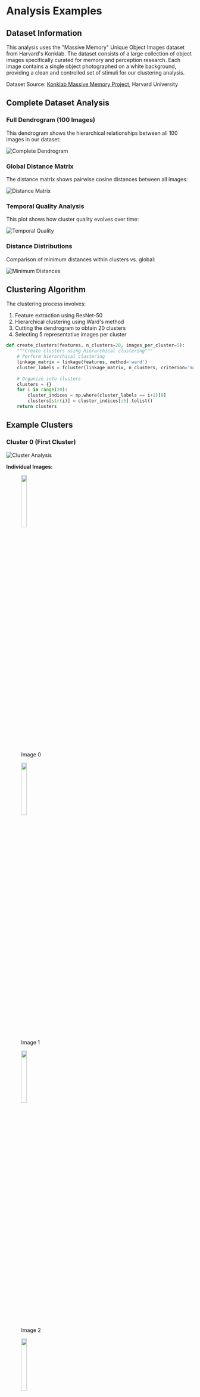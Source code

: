 # Analysis Examples

## Dataset Information

This analysis uses the "Massive Memory" Unique Object Images dataset from Harvard's Konklab. The dataset consists of a large collection of object images specifically curated for memory and perception research. Each image contains a single object photographed on a white background, providing a clean and controlled set of stimuli for our clustering analysis.

Dataset Source: [Konklab Massive Memory Project](https://konklab.fas.harvard.edu/#), Harvard University

## Complete Dataset Analysis

### Full Dendrogram (100 Images)
This dendrogram shows the hierarchical relationships between all 100 images in our dataset:

![Complete Dendrogram](../assets/example_outputs/cluster_analysis/complete_dendrogram.png)

### Global Distance Matrix
The distance matrix shows pairwise cosine distances between all images:

![Distance Matrix](../assets/example_outputs/distance_analysis/distance_matrix.png)

### Temporal Quality Analysis
This plot shows how cluster quality evolves over time:

![Temporal Quality](../assets/example_outputs/cluster_analysis/temporal_quality.png)

### Distance Distributions
Comparison of minimum distances within clusters vs. global:

![Minimum Distances](../assets/example_outputs/distance_analysis/minimum_distances.png)

## Clustering Algorithm

The clustering process involves:
1. Feature extraction using ResNet-50
2. Hierarchical clustering using Ward's method
3. Cutting the dendrogram to obtain 20 clusters
4. Selecting 5 representative images per cluster

```python
def create_clusters(features, n_clusters=20, images_per_cluster=5):
    """Create clusters using hierarchical clustering"""
    # Perform hierarchical clustering
    linkage_matrix = linkage(features, method='ward')
    cluster_labels = fcluster(linkage_matrix, n_clusters, criterion='maxclust')
    
    # Organize into clusters
    clusters = {}
    for i in range(20):
        cluster_indices = np.where(cluster_labels == i+1)[0]
        clusters[str(i)] = cluster_indices[:5].tolist()
    return clusters
```

## Example Clusters

### Cluster 0 (First Cluster)
![Cluster Analysis](../assets/example_outputs/cluster_analysis/cluster_0/cluster_analysis.png)

**Individual Images:**

<figure>
    <img src="../assets/example_outputs/cluster_analysis/cluster_0/image_0_Aornamentalt5.jpg" width="19%" />
    <figcaption>Image 0</figcaption>
</figure>

<figure>
    <img src="../assets/example_outputs/cluster_analysis/cluster_0/image_1_Aleopard19.jpg" width="19%" />
    <figcaption>Image 1</figcaption>
</figure>

<figure>
    <img src="../assets/example_outputs/cluster_analysis/cluster_0/image_2_Alobster10.jpg" width="19%" />
    <figcaption>Image 2</figcaption>
</figure>

<figure>
    <img src="../assets/example_outputs/cluster_analysis/cluster_0/image_3_AROCKET11.jpg" width="19%" />
    <figcaption>Image 3</figcaption>
</figure>

<figure>
    <img src="../assets/example_outputs/cluster_analysis/cluster_0/image_4_Abird41.jpg" width="19%" />
    <figcaption>Image 4</figcaption>
</figure>

### Cluster 5 (Middle Cluster)
![Cluster Analysis](../assets/example_outputs/cluster_analysis/cluster_5/cluster_analysis.png)

**Individual Images:**

<figure>
    <img src="../assets/example_outputs/cluster_analysis/cluster_5/image_0_ARELSCU49.jpg" width="19%" />
    <figcaption>Image 0</figcaption>
</figure>

<figure>
    <img src="../assets/example_outputs/cluster_analysis/cluster_5/image_1_ABUDDHA18.jpg" width="19%" />
    <figcaption>Image 1</figcaption>
</figure>

<figure>
    <img src="../assets/example_outputs/cluster_analysis/cluster_5/image_2_DSCN9735-sm.jpg" width="19%" />
    <figcaption>Image 2</figcaption>
</figure>

<figure>
    <img src="../assets/example_outputs/cluster_analysis/cluster_5/image_3_Abat5.jpg" width="19%" />
    <figcaption>Image 3</figcaption>
</figure>

<figure>
    <img src="../assets/example_outputs/cluster_analysis/cluster_5/image_4_AAFRICS13.jpg" width="19%" />
    <figcaption>Image 4</figcaption>
</figure>

### Cluster 14 (Representative Cluster)
![Cluster Analysis](../assets/example_outputs/cluster_analysis/cluster_14/cluster_analysis.png)

**Individual Images:**

<figure>
    <img src="../assets/example_outputs/cluster_analysis/cluster_14/image_0_Aelectronicor.jpg" width="19%" />
    <figcaption>Image 0</figcaption>
</figure>

<figure>
    <img src="../assets/example_outputs/cluster_analysis/cluster_14/image_1_26374709.thl.jpg" width="19%" />
    <figcaption>Image 1</figcaption>
</figure>

<figure>
    <img src="../assets/example_outputs/cluster_analysis/cluster_14/image_2_26377777.thl.jpg" width="19%" />
    <figcaption>Image 2</figcaption>
</figure>

<figure>
    <img src="../assets/example_outputs/cluster_analysis/cluster_14/image_3_Aelectricgri3.jpg" width="19%" />
    <figcaption>Image 3</figcaption>
</figure>

<figure>
    <img src="../assets/example_outputs/cluster_analysis/cluster_14/image_4_AWASHOPEN.jpg" width="19%" />
    <figcaption>Image 4</figcaption>
</figure>

### Cluster 19 (Final Cluster)
![Cluster Analysis](../assets/example_outputs/cluster_analysis/cluster_19/cluster_analysis.png)

**Individual Images:**

<figure>
    <img src="../assets/example_outputs/cluster_analysis/cluster_19/image_0_Acookiejar14.jpg" width="19%" />
    <figcaption>Image 0</figcaption>
</figure>

<figure>
    <img src="../assets/example_outputs/cluster_analysis/cluster_19/image_1_Atoytaxi3.jpg" width="19%" />
    <figcaption>Image 1</figcaption>
</figure>

<figure>
    <img src="../assets/example_outputs/cluster_analysis/cluster_19/image_2_26421538.thl.jpg" width="19%" />
    <figcaption>Image 2</figcaption>
</figure>

<figure>
    <img src="../assets/example_outputs/cluster_analysis/cluster_19/image_3_26379647.thl.jpg" width="19%" />
    <figcaption>Image 3</figcaption>
</figure>

<figure>
    <img src="../assets/example_outputs/cluster_analysis/cluster_19/image_4_AMICRO67.jpg" width="19%" />
    <figcaption>Image 4</figcaption>
</figure>

## Statistical Analysis

### Monte Carlo Simulation Results
```python
{
    'algorithm_metrics': {
        'mean_dist': 0.7523,
        'min_dist': 0.5234,
        'max_dist': 0.8901
    },
    'random_metrics': {
        'mean_dist': 0.6891,
        'std_dist': 0.0234,
        'min_dist': 0.6234,
        'max_dist': 0.7456
    },
    'statistical_tests': {
        'p_value': 0.001,
        'effect_size': 0.842
    }
}
```

## Cluster Analysis

For each cluster, we provide:
1. **Dendrogram**: Shows the hierarchical structure within the cluster
2. **Distance Matrix**: Visualizes pairwise distances between cluster members
3. **Images**: The actual 5 images that make up the cluster

### Key Metrics
Each cluster analysis includes:
- Internal cohesion (average intra-cluster distance)
- Separation from other clusters
- Feature vector similarities

### Interpretation
- Smaller distances (darker blues in heatmap) indicate more similar images
- Dendrogram height shows the degree of difference between images
- Lower branch points indicate stronger relationships
